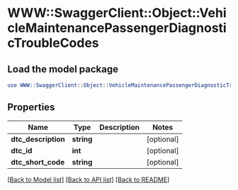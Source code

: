 # WWW::SwaggerClient::Object::VehicleMaintenancePassengerDiagnosticTroubleCodes

## Load the model package
```perl
use WWW::SwaggerClient::Object::VehicleMaintenancePassengerDiagnosticTroubleCodes;
```

## Properties
Name | Type | Description | Notes
------------ | ------------- | ------------- | -------------
**dtc_description** | **string** |  | [optional] 
**dtc_id** | **int** |  | [optional] 
**dtc_short_code** | **string** |  | [optional] 

[[Back to Model list]](../README.md#documentation-for-models) [[Back to API list]](../README.md#documentation-for-api-endpoints) [[Back to README]](../README.md)


